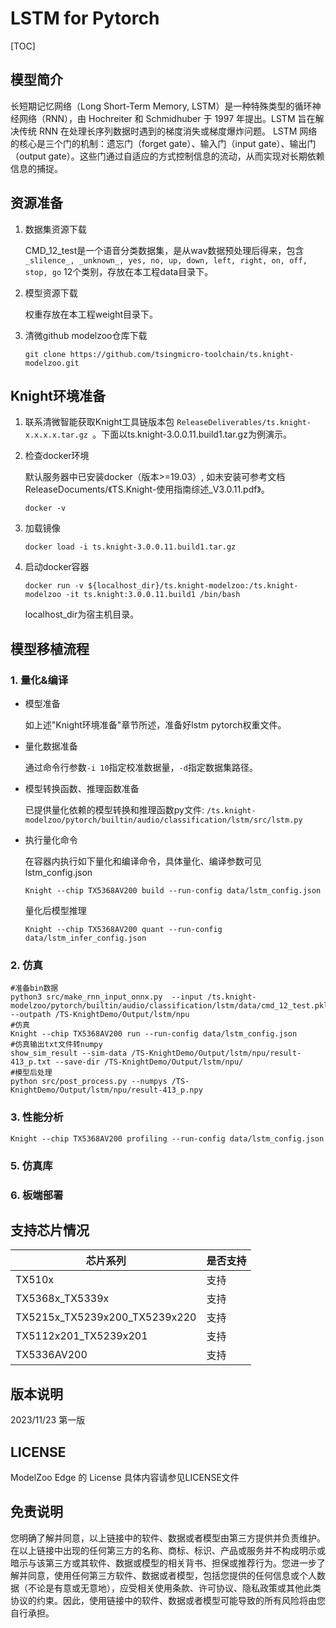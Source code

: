 # LSTM for Pytorch

<!--命名规则 {model_name}-{dataset}-{framework}-->

[TOC]

## 模型简介

长短期记忆网络（Long Short-Term Memory, LSTM）是一种特殊类型的循环神经网络（RNN），由 Hochreiter 和 Schmidhuber 于 1997 年提出。LSTM 旨在解决传统 RNN 在处理长序列数据时遇到的梯度消失或梯度爆炸问题。
LSTM 网络的核心是三个门的机制：遗忘门（forget gate）、输入门（input gate）、输出门（output gate）。这些门通过自适应的方式控制信息的流动，从而实现对长期依赖信息的捕捉。


## 资源准备

1. 数据集资源下载

	CMD\_12\_test是一个语音分类数据集，是从wav数据预处理后得来，包含 `_slilence_, _unknown_, yes, no, up, down, left, right, on, off, stop, go` 12个类别，存放在本工程data目录下。

2. 模型资源下载

	权重存放在本工程weight目录下。

3. 清微github modelzoo仓库下载

	```git clone https://github.com/tsingmicro-toolchain/ts.knight-modelzoo.git```

## Knight环境准备

1. 联系清微智能获取Knight工具链版本包 ```ReleaseDeliverables/ts.knight-x.x.x.x.tar.gz ```。下面以ts.knight-3.0.0.11.build1.tar.gz为例演示。

2. 检查docker环境

	​默认服务器中已安装docker（版本>=19.03）, 如未安装可参考文档ReleaseDocuments/《TS.Knight-使用指南综述_V3.0.11.pdf》。
	
	```
	docker -v   
	```

3. 加载镜像
	
	```
	docker load -i ts.knight-3.0.0.11.build1.tar.gz
	```

4. 启动docker容器

	```
	docker run -v ${localhost_dir}/ts.knight-modelzoo:/ts.knight-modelzoo -it ts.knight:3.0.0.11.build1 /bin/bash
	```
	
	localhost_dir为宿主机目录。


## 模型移植流程

### 1. 量化&编译

-   模型准备
	
	如上述"Knight环境准备"章节所述，准备好lstm pytorch权重文件。
	

-   量化数据准备

    通过命令行参数```-i 10```指定校准数据量，```-d```指定数据集路径。

-   模型转换函数、推理函数准备
	
	已提供量化依赖的模型转换和推理函数py文件: ```/ts.knight-modelzoo/pytorch/builtin/audio/classification/lstm/src/lstm.py```

-   执行量化命令

	在容器内执行如下量化和编译命令，具体量化、编译参数可见 lstm_config.json

    	Knight --chip TX5368AV200 build --run-config data/lstm_config.json
	
	量化后模型推理

    	Knight --chip TX5368AV200 quant --run-config data/lstm_infer_config.json


### 2. 仿真

    #准备bin数据
    python3 src/make_rnn_input_onnx.py  --input /ts.knight-modelzoo/pytorch/builtin/audio/classification/lstm/data/cmd_12_test.pkl --outpath /TS-KnightDemo/Output/lstm/npu
    #仿真
    Knight --chip TX5368AV200 run --run-config data/lstm_config.json
	#仿真输出txt文件转numpy
	show_sim_result --sim-data /TS-KnightDemo/Output/lstm/npu/result-413_p.txt --save-dir /TS-KnightDemo/Output/lstm/npu/
	#模型后处理
	python src/post_process.py --numpys /TS-KnightDemo/Output/lstm/npu/result-413_p.npy

### 3. 性能分析

```
Knight --chip TX5368AV200 profiling --run-config data/lstm_config.json
```

### 5. 仿真库

### 6. 板端部署



## 支持芯片情况

| 芯片系列                                          | 是否支持 |
| ------------------------------------------------ | ------- |
| TX510x                                           | 支持     |
| TX5368x_TX5339x                                  | 支持     |
| TX5215x_TX5239x200_TX5239x220 | 支持     |
| TX5112x201_TX5239x201                            | 支持     |
| TX5336AV200                                      | 支持     |



## 版本说明

2023/11/23  第一版



## LICENSE

ModelZoo Edge 的 License 具体内容请参见LICENSE文件

## 免责说明

您明确了解并同意，以上链接中的软件、数据或者模型由第三方提供并负责维护。在以上链接中出现的任何第三方的名称、商标、标识、产品或服务并不构成明示或暗示与该第三方或其软件、数据或模型的相关背书、担保或推荐行为。您进一步了解并同意，使用任何第三方软件、数据或者模型，包括您提供的任何信息或个人数据（不论是有意或无意地），应受相关使用条款、许可协议、隐私政策或其他此类协议的约束。因此，使用链接中的软件、数据或者模型可能导致的所有风险将由您自行承担。



